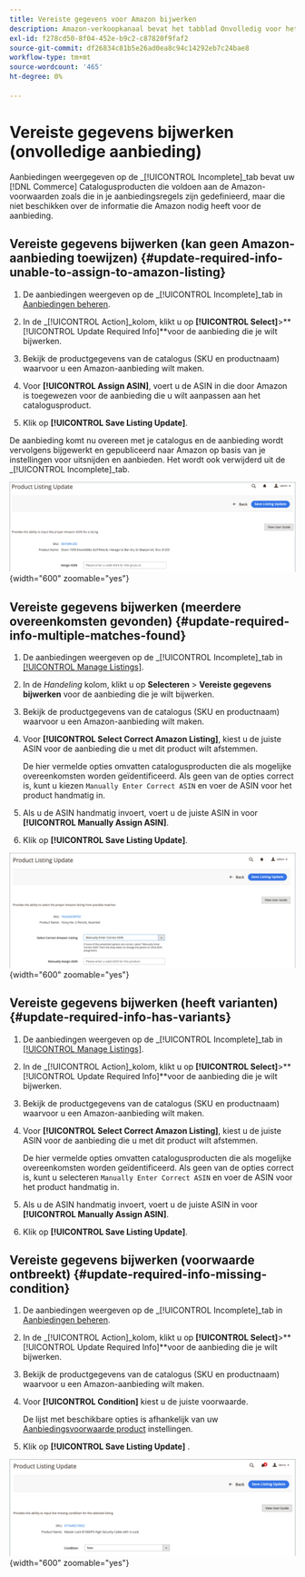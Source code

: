 ```yaml
---
title: Vereiste gegevens voor Amazon bijwerken
description: Amazon-verkoopkanaal bevat het tabblad Onvolledig voor het controleren van producten in de handelscatalogus waarvoor Amazon vereiste informatie ontbreekt.
exl-id: f278cd50-8f04-452e-b9c2-c87820f9faf2
source-git-commit: df26834c81b5e26ad0ea8c94c14292eb7c24bae8
workflow-type: tm+mt
source-wordcount: '465'
ht-degree: 0%

---
```


# Vereiste gegevens bijwerken (onvolledige aanbieding)

Aanbiedingen weergegeven op de _[!UICONTROL Incomplete]_tab bevat uw [!DNL Commerce] Catalogusproducten die voldoen aan de Amazon-voorwaarden zoals die in je aanbiedingsregels zijn gedefinieerd, maar die niet beschikken over de informatie die Amazon nodig heeft voor de aanbieding.

## Vereiste gegevens bijwerken (kan geen Amazon-aanbieding toewijzen) {#update-required-info-unable-to-assign-to-amazon-listing}

1. De aanbiedingen weergeven op de _[!UICONTROL Incomplete]_tab in [Aanbiedingen beheren](./managing-product-listings.md).

1. In de _[!UICONTROL Action]_kolom, klikt u op **[!UICONTROL Select]**>**[!UICONTROL Update Required Info]**voor de aanbieding die je wilt bijwerken.

1. Bekijk de productgegevens van de catalogus (SKU en productnaam) waarvoor u een Amazon-aanbieding wilt maken.

1. Voor **[!UICONTROL Assign ASIN]**, voert u de ASIN in die door Amazon is toegewezen voor de aanbieding die u wilt aanpassen aan het catalogusproduct.

1. Klik op **[!UICONTROL Save Listing Update]**.

De aanbieding komt nu overeen met je catalogus en de aanbieding wordt vervolgens bijgewerkt en gepubliceerd naar Amazon op basis van je instellingen voor uitsnijden en aanbieden. Het wordt ook verwijderd uit de _[!UICONTROL Incomplete]_tab.

![ASIN handmatig toewijzen voor geen overeenkomend item](assets/amazon-listing-update-assign-asin.png){width="600" zoomable="yes"}

## Vereiste gegevens bijwerken (meerdere overeenkomsten gevonden) {#update-required-info-multiple-matches-found}

1. De aanbiedingen weergeven op de _[!UICONTROL Incomplete]_tab in [[!UICONTROL Manage Listings]](./managing-product-listings.md).

1. In de _Handeling_ kolom, klikt u op **Selecteren** > **Vereiste gegevens bijwerken** voor de aanbieding die je wilt bijwerken.

1. Bekijk de productgegevens van de catalogus (SKU en productnaam) waarvoor u een Amazon-aanbieding wilt maken.

1. Voor **[!UICONTROL Select Correct Amazon Listing]**, kiest u de juiste ASIN voor de aanbieding die u met dit product wilt afstemmen.

   De hier vermelde opties omvatten catalogusproducten die als mogelijke overeenkomsten worden geïdentificeerd. Als geen van de opties correct is, kunt u kiezen `Manually Enter Correct ASIN` en voer de ASIN voor het product handmatig in.

1. Als u de ASIN handmatig invoert, voert u de juiste ASIN in voor **[!UICONTROL Manually Assign ASIN]**.

1. Klik op **[!UICONTROL Save Listing Update]**.

![Handmatig ASIN selecteren uit meerdere mogelijke overeenkomsten](assets/amazon-listing-update-multiple-matches.png){width="600" zoomable="yes"}

## Vereiste gegevens bijwerken (heeft varianten) {#update-required-info-has-variants}

1. De aanbiedingen weergeven op de _[!UICONTROL Incomplete]_tab in [[!UICONTROL Manage Listings]](./managing-product-listings.md).

1. In de _[!UICONTROL Action]_kolom, klikt u op **[!UICONTROL Select]**>**[!UICONTROL Update Required Info]**voor de aanbieding die je wilt bijwerken.

1. Bekijk de productgegevens van de catalogus (SKU en productnaam) waarvoor u een Amazon-aanbieding wilt maken.

1. Voor **[!UICONTROL Select Correct Amazon Listing]**, kiest u de juiste ASIN voor de aanbieding die u met dit product wilt afstemmen.

   De hier vermelde opties omvatten catalogusproducten die als mogelijke overeenkomsten worden geïdentificeerd. Als geen van de opties correct is, kunt u selecteren `Manually Enter Correct ASIN` en voer de ASIN voor het product handmatig in.

1. Als u de ASIN handmatig invoert, voert u de juiste ASIN in voor **[!UICONTROL Manually Assign ASIN]**.

1. Klik op **[!UICONTROL Save Listing Update]**.

## Vereiste gegevens bijwerken (voorwaarde ontbreekt) {#update-required-info-missing-condition}

1. De aanbiedingen weergeven op de _[!UICONTROL Incomplete]_tab in [Aanbiedingen beheren](./managing-product-listings.md).

1. In de _[!UICONTROL Action]_kolom, klikt u op **[!UICONTROL Select]**>**[!UICONTROL Update Required Info]**voor de aanbieding die je wilt bijwerken.

1. Bekijk de productgegevens van de catalogus (SKU en productnaam) waarvoor u een Amazon-aanbieding wilt maken.

1. Voor **[!UICONTROL Condition]** kiest u de juiste voorwaarde.

   De lijst met beschikbare opties is afhankelijk van uw [Aanbiedingsvoorwaarde product](./product-listing-condition.md) instellingen.

1. Klik op **[!UICONTROL Save Listing Update]** .

![Ontbrekende voorwaarde handmatig bijwerken](assets/amazon-update-listing-missing-condition.png){width="600" zoomable="yes"}
